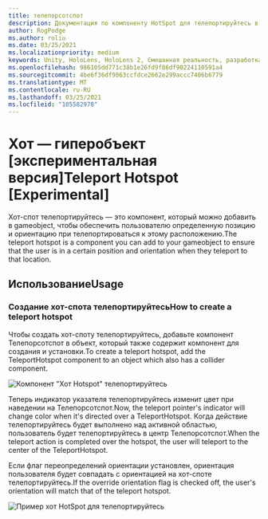 ```yaml
---
title: телепорсотспот
description: Документация по компоненту HotSpot для телепортируйтесь в МРТК
author: RogPodge
ms.author: roliu
ms.date: 03/25/2021
ms.localizationpriority: medium
keywords: Unity, HoloLens, HoloLens 2, Смешанная реальность, разработка, МРТК, система телепортируйтесь, хотная точка телепортируйтесь
ms.openlocfilehash: 986105dd771c38b1e26fd9f86df90224110591a4
ms.sourcegitcommit: 4be6f36df9063ccfdce2662e299accc7406b6779
ms.translationtype: MT
ms.contentlocale: ru-RU
ms.lasthandoff: 03/25/2021
ms.locfileid: "105582978"
---
```

# <a name="teleport-hotspot-experimental"></a><span data-ttu-id="31211-104">Хот — гиперобъект [экспериментальная версия]</span><span class="sxs-lookup"><span data-stu-id="31211-104">Teleport Hotspot [Experimental]</span></span>

<span data-ttu-id="31211-105">Хот-спот телепортируйтесь — это компонент, который можно добавить в gameobject, чтобы обеспечить пользователю определенную позицию и ориентацию при телепортироваться к этому расположению.</span><span class="sxs-lookup"><span data-stu-id="31211-105">The teleport hotspot is a component you can add to your gameobject to ensure that the user is in a certain position and orientation when they teleport to that location.</span></span>

## <a name="usage"></a><span data-ttu-id="31211-106">Использование</span><span class="sxs-lookup"><span data-stu-id="31211-106">Usage</span></span>

### <a name="how-to-create-a-teleport-hotspot"></a><span data-ttu-id="31211-107">Создание хот-спота телепортируйтесь</span><span class="sxs-lookup"><span data-stu-id="31211-107">How to create a teleport hotspot</span></span>

<span data-ttu-id="31211-108">Чтобы создать хот-споту телепортируйтесь, добавьте компонент Телепорсотспот в объект, который также содержит компонент для создания и установки.</span><span class="sxs-lookup"><span data-stu-id="31211-108">To create a teleport hotspot, add the TeleportHotspot component to an object which also has a collider component.</span></span> 

![Компонент "Хот Hotspot" телепортируйтесь](../images/teleport/TeleportHotspotComponent.png)

<span data-ttu-id="31211-110">Теперь индикатор указателя телепортируйтесь изменит цвет при наведении на Телепорсотспот.</span><span class="sxs-lookup"><span data-stu-id="31211-110">Now, the teleport pointer's indicator will change color when it's directed over a TeleportHotspot.</span></span> <span data-ttu-id="31211-111">Когда действие телепортируйтесь будет выполнено над активной областью, пользователь будет телепортируйтесь в центр Телепорсотспот.</span><span class="sxs-lookup"><span data-stu-id="31211-111">When the teleport action is completed over the hotspot, the user will teleport to the center of the TeleportHotspot.</span></span>

<span data-ttu-id="31211-112">Если флаг переопределений ориентации установлен, ориентация пользователя будет совпадать с ориентацией на хот-споте телепортируйтесь.</span><span class="sxs-lookup"><span data-stu-id="31211-112">If the override orientation flag is checked off, the user's orientation will match that of the teleport hotspot.</span></span>

![Пример хот HotSpot для телепортируйтесь](../images/teleport/TeleportHotspotExample.gif)
